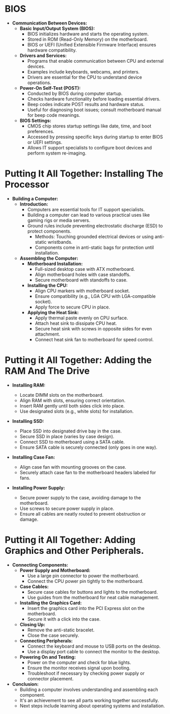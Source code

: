 # BIOS

- **Communication Between Devices:**
  - **Basic Input/Output System (BIOS):**
    - BIOS initializes hardware and starts the operating system.
    - Stored in ROM (Read-Only Memory) on the motherboard.
    - BIOS or UEFI (Unified Extensible Firmware Interface) ensures hardware compatibility.
  - **Drivers and Services:**
    - Programs that enable communication between CPU and external devices.
    - Examples include keyboards, webcams, and printers.
    - Drivers are essential for the CPU to understand device operations.
  - **Power-On Self-Test (POST):**
    - Conducted by BIOS during computer startup.
    - Checks hardware functionality before loading essential drivers.
    - Beep codes indicate POST results and hardware status.
    - Useful for diagnosing boot issues; consult motherboard manual for beep code meanings.
  - **BIOS Settings:**
    - CMOS chip stores startup settings like date, time, and boot preferences.
    - Accessed by pressing specific keys during startup to enter BIOS or UEFI settings.
    - Allows IT support specialists to configure boot devices and perform system re-imaging.

#

# Putting It All Together: Installing The Processor

- **Building a Computer:**
  - **Introduction:**
    - Computers are essential tools for IT support specialists.
    - Building a computer can lead to various practical uses like gaming rigs or media servers.
    - Ground rules include preventing electrostatic discharge (ESD) to protect components.
      - Methods: Touching grounded electrical devices or using anti-static wristbands.
      - Components come in anti-static bags for protection until installation.
  - **Assembling the Computer:**
    - **Motherboard Installation:**
      - Full-sized desktop case with ATX motherboard.
      - Align motherboard holes with case standoffs.
      - Secure motherboard with standoffs to case.
    - **Installing the CPU:**
      - Align CPU markers with motherboard socket.
      - Ensure compatibility (e.g., LGA CPU with LGA-compatible socket).
      - Apply force to secure CPU in place.
    - **Applying the Heat Sink:**
      - Apply thermal paste evenly on CPU surface.
      - Attach heat sink to dissipate CPU heat.
      - Secure heat sink with screws in opposite sides for even attachment.
      - Connect heat sink fan to motherboard for speed control.

#

# Putting it All Together: Adding the RAM And The Drive

- **Installing RAM:**
  - Locate DIMM slots on the motherboard.
  - Align RAM with slots, ensuring correct orientation.
  - Insert RAM gently until both sides click into place.
  - Use designated slots (e.g., white slots) for installation.
  
- **Installing SSD:**
  - Place SSD into designated drive bay in the case.
  - Secure SSD in place (varies by case design).
  - Connect SSD to motherboard using a SATA cable.
  - Ensure SATA cable is securely connected (only goes in one way).
  
- **Installing Case Fan:**
  - Align case fan with mounting grooves on the case.
  - Securely attach case fan to the motherboard headers labeled for fans.
  
- **Installing Power Supply:**
  - Secure power supply to the case, avoiding damage to the motherboard.
  - Use screws to secure power supply in place.
  - Ensure all cables are neatly routed to prevent obstruction or damage.

#

# Putting it All Together: Adding Graphics and Other Peripherals.

- **Connecting Components:**
  - **Power Supply and Motherboard:**
    - Use a large pin connector to power the motherboard.
    - Connect the CPU power pin tightly to the motherboard.
  - **Case Cables:**
    - Secure case cables for buttons and lights to the motherboard.
    - Use guides from the motherboard for neat cable management.
  - **Installing the Graphics Card:**
    - Insert the graphics card into the PCI Express slot on the motherboard.
    - Secure it with a click into the case.
  - **Closing Up:**
    - Remove the anti-static bracelet.
    - Close the case securely.
  - **Connecting Peripherals:**
    - Connect the keyboard and mouse to USB ports on the desktop.
    - Use a display port cable to connect the monitor to the desktop.
  - **Powering On and Testing:**
    - Power on the computer and check for blue lights.
    - Ensure the monitor receives signal upon booting.
    - Troubleshoot if necessary by checking power supply or connector placement.
- **Conclusion:**
  - Building a computer involves understanding and assembling each component.
  - It's an achievement to see all parts working together successfully.
  - Next steps include learning about operating systems and installation.
